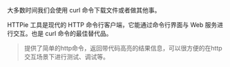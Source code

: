 大多数时间我们会使用 curl 命令下载文件或者做其他事。

HTTPie 工具是现代的 HTTP 命令行客户端，它能通过命令行界面与 Web 服务进行交互。也是 curl 命令的最佳替代品。

> 提供了简单的http命令，返回带代码高亮的结果信息，可以很方便的在http交互场景下进行测试、调试等。